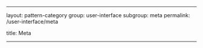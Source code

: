 ---

layout: pattern-category
group: user-interface
subgroup: meta
permalink: /user-interface/meta

title: Meta

---